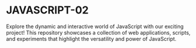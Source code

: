 # JAVASCRIPT-02
Explore the dynamic and interactive world of JavaScript with our exciting project! This repository showcases a collection of web applications, scripts, and experiments that highlight the versatility and power of JavaScript.
